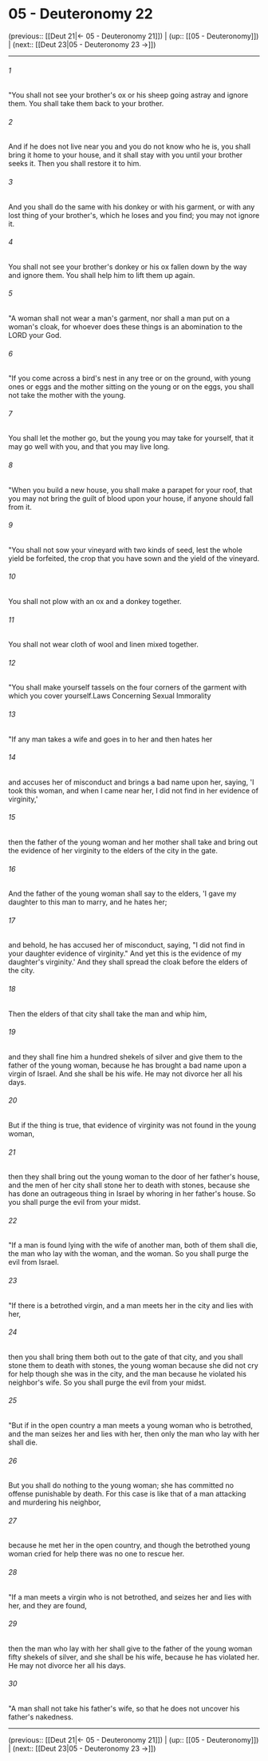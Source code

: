 # 05 - Deuteronomy 22

(previous:: [[Deut 21|← 05 - Deuteronomy 21]]) | (up:: [[05 - Deuteronomy]]) | (next:: [[Deut 23|05 - Deuteronomy 23 →]])

***


###### 1 
"You shall not see your brother's ox or his sheep going astray and ignore them. You shall take them back to your brother. 

###### 2 
And if he does not live near you and you do not know who he is, you shall bring it home to your house, and it shall stay with you until your brother seeks it. Then you shall restore it to him. 

###### 3 
And you shall do the same with his donkey or with his garment, or with any lost thing of your brother's, which he loses and you find; you may not ignore it. 

###### 4 
You shall not see your brother's donkey or his ox fallen down by the way and ignore them. You shall help him to lift them up again. 

###### 5 
"A woman shall not wear a man's garment, nor shall a man put on a woman's cloak, for whoever does these things is an abomination to the LORD your God. 

###### 6 
"If you come across a bird's nest in any tree or on the ground, with young ones or eggs and the mother sitting on the young or on the eggs, you shall not take the mother with the young. 

###### 7 
You shall let the mother go, but the young you may take for yourself, that it may go well with you, and that you may live long. 

###### 8 
"When you build a new house, you shall make a parapet for your roof, that you may not bring the guilt of blood upon your house, if anyone should fall from it. 

###### 9 
"You shall not sow your vineyard with two kinds of seed, lest the whole yield be forfeited, the crop that you have sown and the yield of the vineyard. 

###### 10 
You shall not plow with an ox and a donkey together. 

###### 11 
You shall not wear cloth of wool and linen mixed together. 

###### 12 
"You shall make yourself tassels on the four corners of the garment with which you cover yourself.Laws Concerning Sexual Immorality 

###### 13 
"If any man takes a wife and goes in to her and then hates her 

###### 14 
and accuses her of misconduct and brings a bad name upon her, saying, 'I took this woman, and when I came near her, I did not find in her evidence of virginity,' 

###### 15 
then the father of the young woman and her mother shall take and bring out the evidence of her virginity to the elders of the city in the gate. 

###### 16 
And the father of the young woman shall say to the elders, 'I gave my daughter to this man to marry, and he hates her; 

###### 17 
and behold, he has accused her of misconduct, saying, "I did not find in your daughter evidence of virginity." And yet this is the evidence of my daughter's virginity.' And they shall spread the cloak before the elders of the city. 

###### 18 
Then the elders of that city shall take the man and whip him, 

###### 19 
and they shall fine him a hundred shekels of silver and give them to the father of the young woman, because he has brought a bad name upon a virgin of Israel. And she shall be his wife. He may not divorce her all his days. 

###### 20 
But if the thing is true, that evidence of virginity was not found in the young woman, 

###### 21 
then they shall bring out the young woman to the door of her father's house, and the men of her city shall stone her to death with stones, because she has done an outrageous thing in Israel by whoring in her father's house. So you shall purge the evil from your midst. 

###### 22 
"If a man is found lying with the wife of another man, both of them shall die, the man who lay with the woman, and the woman. So you shall purge the evil from Israel. 

###### 23 
"If there is a betrothed virgin, and a man meets her in the city and lies with her, 

###### 24 
then you shall bring them both out to the gate of that city, and you shall stone them to death with stones, the young woman because she did not cry for help though she was in the city, and the man because he violated his neighbor's wife. So you shall purge the evil from your midst. 

###### 25 
"But if in the open country a man meets a young woman who is betrothed, and the man seizes her and lies with her, then only the man who lay with her shall die. 

###### 26 
But you shall do nothing to the young woman; she has committed no offense punishable by death. For this case is like that of a man attacking and murdering his neighbor, 

###### 27 
because he met her in the open country, and though the betrothed young woman cried for help there was no one to rescue her. 

###### 28 
"If a man meets a virgin who is not betrothed, and seizes her and lies with her, and they are found, 

###### 29 
then the man who lay with her shall give to the father of the young woman fifty shekels of silver, and she shall be his wife, because he has violated her. He may not divorce her all his days. 

###### 30 
"A man shall not take his father's wife, so that he does not uncover his father's nakedness.

***

(previous:: [[Deut 21|← 05 - Deuteronomy 21]]) | (up:: [[05 - Deuteronomy]]) | (next:: [[Deut 23|05 - Deuteronomy 23 →]])
